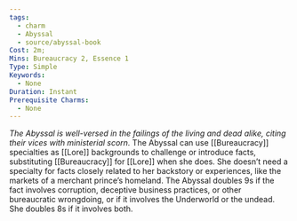 ```yaml
---
tags:
  - charm
  - Abyssal
  - source/abyssal-book
Cost: 2m; 
Mins: Bureaucracy 2, Essence 1
Type: Simple
Keywords:
  - None
Duration: Instant
Prerequisite Charms:
  - None
---
```

*The Abyssal is well-versed in the failings of the living and dead alike, citing their vices with ministerial scorn.*
The Abyssal can use [[Bureaucracy]] specialties as [[Lore]] backgrounds to challenge or introduce facts, substituting [[Bureaucracy]] for [[Lore]] when she does. She doesn’t need a specialty for facts closely related to her backstory or experiences, like the markets of a merchant prince’s homeland.
The Abyssal doubles 9s if the fact involves corruption, deceptive business practices, or other bureaucratic wrongdoing, or if it involves the Underworld or the undead. She doubles 8s if it involves both.